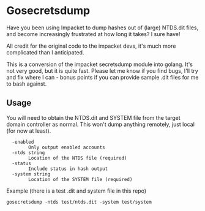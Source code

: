 # Gosecretsdump

Have you been using Impacket to dump hashes out of (large) NTDS.dit files, and become increasingly frustrated at how long it takes? I sure have!

All credit for the original code to the impacket devs, it's much more complicated than I anticipated.

This is a conversion of the impacket secretsdump module into golang. It's not very good, but it is quite fast. Please let me know if you find bugs, I'll try and fix where I can - bonus points if you can provide sample .dit files for me to bash against.

## Usage
You will need to obtain the NTDS.dit and SYSTEM file from the target domain controller as normal. This won't dump anything remotely, just local (for now at least).
```  
  -enabled
        Only output enabled accounts
  -ntds string
        Location of the NTDS file (required)
  -status
        Include status in hash output
  -system string
        Location of the SYSTEM file (required)
```

Example (there is a test .dit and system file in this repo)

`gosecretsdump -ntds test/ntds.dit -system test/system`